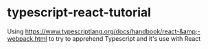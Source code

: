 # typescript-react-tutorial
Using https://www.typescriptlang.org/docs/handbook/react-&amp;-webpack.html to try to apprehend Typescript and it's use with React 
